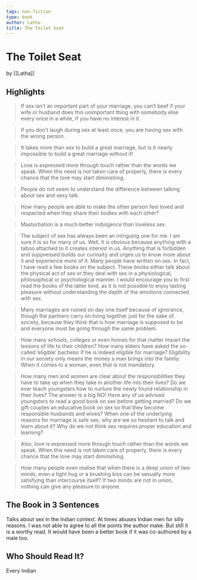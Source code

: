 ```yaml
---
tags: non-fiction
type: book
author: Latha
title: The Toilet Seat
---
```


# The Toilet Seat
by [[Latha]]

## Highlights
> If sex isn’t an important part of your marriage, you can’t beef if your wife or husband does this unimportant thing with somebody else every once in a while, if you have no interest in it.

> If you don’t laugh during sex at least once, you are having sex with the wrong person.

> It takes more than sex to build a great marriage, but is it nearly impossible to build a great marriage without it!

> Love is expressed more through touch rather than the words we speak. When this need is not taken care of properly, there is every chance that the love may start diminishing.

> People do not seem to understand the difference between talking about sex and sexy talk.

> How many people are able to make the other person feel loved and respected when they share their bodies with each other?

> Masturbation is a much better indulgence than loveless sex.

> The subject of sex has always been an intriguing one for me. I am sure it is so for many of us. Well, it is obvious because anything with a taboo attached to it creates interest in us. Anything that is forbidden and suppressed builds our curiosity and urges us to know more about it and experience more of it. Many people have written on sex. In fact, I have read a few books on the subject. These books either talk about the physical act of sex or they deal with sex in a physiological, philosophical or psychological manner. I would encourage you to first read the books of the latter kind, as it is not possible to enjoy lasting pleasure without understanding the depth of the emotions connected with sex.

> Many marriages are ruined on day one itself because of ignorance, though the partners carry on living together just for the sake of society, because they think that is how marriage is supposed to be and everyone must be going through the same problem.

> How many schools, colleges or even homes for that matter impart the lessons of life to their children? How many elders have asked the so-called ‘eligible’ bachelor if he is indeed eligible for marriage? Eligibility in our society only means the money a man brings into the family. When it comes to a woman, even that is not mandatory.

> How many men and women are clear about the responsibilities they have to take up when they take in another life into their lives? Do we ever teach youngsters how to nurture the newly found relationship in their lives? The answer is a big NO! Have any of us advised youngsters to read a good book on sex before getting married? Do we gift couples an educative book on sex so that they become responsible husbands and wives? When one of the underlying reasons for marriage is safe sex, why are we so hesitant to talk and learn about it? Why do we not think sex requires proper education and learning?

> Also, love is expressed more through touch rather than the words we speak. When this need is not taken care of properly, there is every chance that the love may start diminishing.

> How many people even realise that when there is a deep union of two minds, even a tight hug or a brushing kiss can be sexually more satisfying than intercourse itself? If two minds are not in union, nothing can give any pleasure to anyone.

## The Book in 3 Sentences
Talks about sex in the Indian context. At times abuses Indian men for silly reasons. I was not able to agree to all the points the author make. But still it is a worthy read. It would have been a better book if it was co-authored by a male too.

## Who Should Read It?
Every Indian
